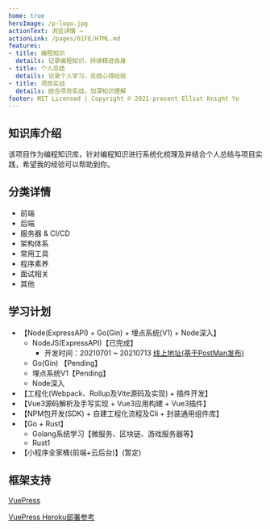 ```yaml
---
home: true
heroImage: /p-logo.jpg
actionText: 浏览详情 →
actionLink: /pages/01FE/HTML.md
features:
- title: 编程知识
  details: 记录编程知识，持续精进自身
- title: 个人总结
  details: 记录个人学习，总结心得经验
- title: 项目实战
  details: 结合项目实战，加深知识理解
footer: MIT Licensed | Copyright © 2021-present Elliot Knight Yu
---
```


## 知识库介绍
该项目作为编程知识库，针对编程知识进行系统化梳理及并结合个人总结与项目实践，希望我的经验可以帮助到你。

## 分类详情
- 前端
- 后端
- 服务器 & CI/CD
- 架构体系
- 常用工具
- 程序素养
- 面试相关
- 其他

## 学习计划
- 【Node(ExpressAPI) + Go(Gin) + 埋点系统(V1) + Node深入】
    - NodeJS(ExpressAPI)【已完成】
        - 开发时间：20210701 ~ 20210713 [线上地址(基于PostMan发布)](https://documenter.getpostman.com/view/3694200/Tzm8Fb1G#542ba7a3-c910-4076-b1a1-7bbbc61bfb86)
    - Go(Gin) 【Pending】
    - 埋点系统V1【Pending】
    - Node深入
- 【工程化(Webpack、Rollup及Vite源码及实现) + 插件开发】
- 【Vue3源码解析及手写实现 + Vue3应用构建 + Vue3插件】
- 【NPM包开发(SDK) + 自建工程化流程及Cli + 封装通用组件库】
- 【Go + Rust】
  - Golang系统学习【微服务、区块链、游戏服务器等】
  - Rust1
- 【小程序全家桶(前端+云后台)】(暂定)


[comment]: <> (## 更新日志)
[comment]: <> (知识库更新记录时间顺序)
[comment]: <> (- 20210629 Init VuePress：)
[comment]: <> (  - 初始化项目并部署至Heroku)
[comment]: <> (  - 将代码放置在Gitee上托管&#40;私有库&#41;)
[comment]: <> (- 20210701 更新：计划发布List)
[comment]: <> (  - 前端（CSS、JavaScript及工程化计划发布列表）)
[comment]: <> (  - 后端（NodeJS、Golang）)
[comment]: <> (- 20210702 更新：MongoDB&#40;基于开发 ExpressAPI 项目获知的可用链接&#41;)
[comment]: <> (- 20210705 更新：2021年下半年学习计划)
[comment]: <> (- 20210713 更新：ExpressAPI接口系统开发时间及链接更新)
[comment]: <> (- 20210714 更新：前端面试题、更新学习计划&#40;根据实用等级优先级排序&#41;)
[comment]: <> (- 20210715 更新：PostMan软件更新及接口整理、更新新版NodeJSAPI线上接口文档)
[comment]: <> (- 20210730 更新：HTML规范、CSS规范)




## 框架支持
[VuePress](https://vuepress.vuejs.org/zh/)

[VuePress Heroku部署参考](https://vuepress.vuejs.org/zh/guide/deploy.html#heroku)
